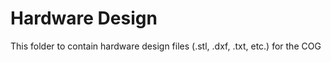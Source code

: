 Hardware Design
===============

This folder to contain hardware design files (.stl, .dxf, .txt, etc.) for the COG
